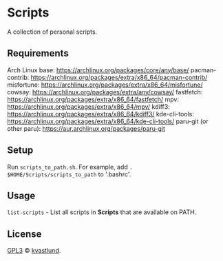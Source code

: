 # Scripts
A collection of personal scripts.

## Requirements
Arch Linux base: https://archlinux.org/packages/core/any/base/
pacman-contrib: https://archlinux.org/packages/extra/x86_64/pacman-contrib/
misfortune: https://archlinux.org/packages/extra/x86_64/misfortune/
cowsay: https://archlinux.org/packages/extra/any/cowsay/
fastfetch: https://archlinux.org/packages/extra/x86_64/fastfetch/
mpv: https://archlinux.org/packages/extra/x86_64/mpv/
kdiff3: https://archlinux.org/packages/extra/x86_64/kdiff3/
kde-cli-tools: https://archlinux.org/packages/extra/x86_64/kde-cli-tools/
paru-git (or other paru): https://aur.archlinux.org/packages/paru-git

## Setup
Run `scripts_to_path.sh`. For example, add `. $HOME/Scripts/scripts_to_path` to '.bashrc'.

## Usage
`list-scripts` - List all scripts in **Scripts** that are available on PATH.

## License
[GPL3](LICENSE) © [kvastlund](https://github.com/kvastlund).
